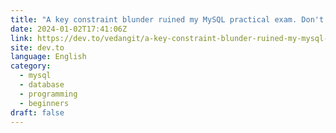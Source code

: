 ```yaml
---
title: "A key constraint blunder ruined my MySQL practical exam. Don't let it happen to you."
date: 2024-01-02T17:41:06Z
link: https://dev.to/vedangit/a-key-constraint-blunder-ruined-my-mysql-practical-exam-dont-let-it-happen-to-you-3j6n?utm_medium=RSS&utm_source=news.12bit.vn
site: dev.to
language: English
category:
  - mysql
  - database
  - programming
  - beginners
draft: false
---
```

